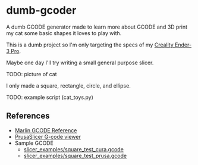 # dumb-gcoder

A dumb GCODE generator made to learn more about GCODE and 3D print my cat some basic shapes it loves to play with.

This is a dumb project so I'm only targeting the specs of my 
[Creality Ender-3 Pro](https://www.creality.com/products/ender-3-pro-3d-printer).

Maybe one day I'll try writing a small general purpose slicer.

TODO: picture of cat

I only made a square, rectangle, circle, and ellipse.

TODO: example script (cat_toys.py)

## References

- [Marlin GCODE Reference](https://marlinfw.org/meta/gcode/)
- [PrusaSlicer G-code viewer](https://help.prusa3d.com/article/prusaslicer-g-code-viewer_193152)
- Sample GCODE
  - [slicer_examples/square_test_cura.gcode](slicer_examples/square_test_cura.gcode)
  - [slicer_examples/square_test_prusa.gcode](slicer_examples/square_test_prusa.gcode)
